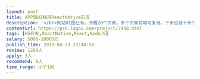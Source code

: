 ```yaml
---                
layout: post       
title: APP端UI稿用ReactNative实现           
description: '</br>网站UI图已有，大概20个页面，多个页面前端可复用，下来也就十来个页面。</br>我们现有一枚全栈，因工期赶，需要有个RN熟手（至少一年以上RN开发经验）画前端。要求效率高、易沟通、有责任心。</br>'     
contenturl: https://pro.lagou.com/project/7448.html      
tags: [H5开发,ReactNative,React,NodeJS]            
salary: 5000-10000元          
publish_time: 2018-04-23 22:40:58         
review: 1289人                   
apply: 3人                   
recommend: 0人                   
time_range: 小于1周              
---                 
```

